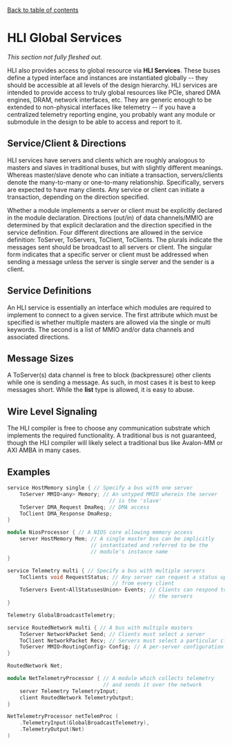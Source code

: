 [Back to table of contents](index.md#Table-of-contents)

# HLI Global Services

*This section not fully fleshed out.*

HLI also provides access to global resource via **HLI Services**. These
buses define a typed interface and instances are instantiated globally
-- they should be accessible at all levels of the design hierarchy. HLI
services are intended to provide access to truly global resources like
PCIe, shared DMA engines, DRAM, network interfaces, etc. They are
generic enough to be extended to non-physical interfaces like telemetry
-- if you have a centralized telemetry reporting engine, you probably
want any module or submodule in the design to be able to access and
report to it.

## Service/Client & Directions

HLI services have servers and clients which are roughly analogous to
masters and slaves in traditional buses, but with slightly different
meanings. Whereas master/slave denote who can initiate a transaction,
servers/clients denote the many-to-many or one-to-many relationship.
Specifically, servers are expected to have many clients. Any service or
client can initiate a transaction, depending on the direction specified.

Whether a module implements a server or client must be explicitly declared in
the module declaration. Directions (out/in) of data channels/MMIO are
determined by that explicit declaration and the direction specified in the
service definition. Four different directions are allowed in the service
definition: ToServer, ToServers, ToClient, ToClients. The plurals indicate
the messages sent should be broadcast to all servers or client. The singular
form indicates that a specific server or client must be addressed when
sending a message unless the server is single server and the sender is a
client.

## Service Definitions

An HLI service is essentially an interface which modules are required to
implement to connect to a given service. The first attribute which must be
specified is whether multiple masters are allowed via the single or
multi keywords. The second is a list of MMIO and/or data channels and
associated directions.

## Message Sizes

A ToServer(s) data channel is free to block (backpressure) other clients
while one is sending a message. As such, in most cases it is best to
keep messages short. While the **list** type is allowed, it is easy to
abuse.

## Wire Level Signaling

The HLI compiler is free to choose any communication substrate which
implements the required functionality. A traditional bus is not
guaranteed, though the HLI compiler will likely select a traditional bus
like Avalon-MM or AXI AMBA in many cases.

## Examples

```c++
service HostMemory single { // Specify a bus with one server
    ToServer MMIO<any> Memory; // An untyped MMIO wherein the server
                                 // is the 'slave'
    ToServer DMA_Request DmaReq; // DMA access
    ToClient DMA_Response DmaResp;
}

module NiosProcessor { // A NIOS core allowing memory access
    server HostMemory Mem; // A single master bus can be implicitly
                           // instantiated and referred to be the
                           // module's instance name
}
```

```c++
service Telemetry multi { // Specify a bus with multiple servers
    ToClients void RequestStatus; // Any server can request a status update
                                  // from every client
    ToServers Event<AllStatusesUnion> Events; // Clients can respond to all
                                              // the servers
}

Telemetry GlobalBroadcastTelemetry;
```

```c++
service RoutedNetwork multi { // A bus with multiple masters
    ToServer NetworkPacket Send; // Clients must select a server
    ToClient NetworkPacket Recv; // Servers must select a particular client
    ToServer MMIO<RoutingConfig> Config; // A per-server configuration interface
}

RoutedNetwork Net;

module NetTelemetryProcessor { // A module which collects telemetry
                               // and sends it over the network
    server Telemetry TelemetryInput;
    client RoutedNetwork TelemetryOutput;
}

NetTelemetryProcessor netTelemProc (
    .TelemetryInput(GlobalBroadcastTelemetry),
    .TelemetryOutput(Net)
)
```
